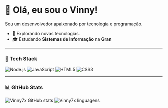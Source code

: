 # 👋 Olá, eu sou o Vinny!
Sou um desenvolvedor apaixonado por tecnologia e programação.
- 🤔 Explorando novas tecnologias.
- 🎓 Estudando **Sistemas de Informação** na **Gran** <img src="https://faculdade.grancursosonline.com.br/android-chrome-384x384.png" width="16px" align="center">
---
### 🚀 **Tech Stack**
![Node.js](https://img.shields.io/badge/Node.js-339933?style=for-the-badge&logo=nodedotjs&logoColor=white) ![JavaScript](https://img.shields.io/badge/JavaScript-F7DF1E?style=for-the-badge&logo=javascript&logoColor=black) ![HTML5](https://img.shields.io/badge/HTML5-E34F26?style=for-the-badge&logo=html5&logoColor=white) ![CSS3](https://img.shields.io/badge/CSS3-1572B6?style=for-the-badge&logo=css3&logoColor=white)

---
### 📊 **GitHub Stats**
![Vinny7x GitHub stats](https://github-readme-stats-sigma-five.vercel.app/api?username=vinny7x&theme=tokyonight&show_icons=true)
![Vinny7x linguagens](https://github-readme-stats.vercel.app/api/top-langs/?username=vinny7x&hide_progress=false&theme=tokyonight&layout=compact)
